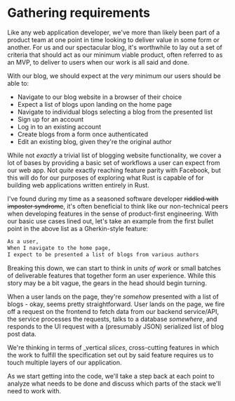 # Gathering requirements

Like any web application developer, we've more than likely been part of a product team at one point in time looking to deliver value in some form or another. For us and our spectacular blog, it's worthwhile to lay out a set of criteria that should act as our minimum viable product, often referred to as an MVP, to deliver to users when our work is all said and done.

With our blog, we should expect at the _very_ minimum our users should be able to:

- Navigate to our blog website in a browser of their choice
- Expect a list of blogs upon landing on the home page
- Navigate to individual blogs selecting a blog from the presented list
- Sign up for an account
- Log in to an existing account
- Create blogs from a form once authenticated
- Edit an existing blog, given they're the original author

While not _exactly_ a trivial list of blogging website functionality, we cover a lot of bases by providing a basic set of workflows a user can expect from our web app. Not _quite_ exactly reaching feature parity with Facebook, but this will do for our purposes of exploring what Rust is capable of for building web applications written entirely in Rust.

I've found during my time as a seasoned software developer ~~riddled with imposter syndrome~~, it's often beneficial to think like our non-technical peers when developing features in the sense of product-first engineering. With our basic use cases lined out, let's take an example from the first bullet point in the above list as a Gherkin-style feature:

```bash
As a user,
When I navigate to the home page,
I expect to be presented a list of blogs from various authors
```

Breaking this down, we can start to think in _units of work_ or small batches of deliverable features that together form an user experience. While this story may be a bit vague, the gears in the head should begin turning.

When a user lands on the page, they're _somehow_ presented with a list of blogs - okay, seems pretty straightforward. User lands on the page, we fire off a request on the frontend to fetch data from our backend service/API, the service processes the requests, talks to a database _somewhere_, and responds to the UI request with a (presumably JSON) serialized list of blog post data.

We're thinking in terms of _vertical _slices_, cross-cutting features in which the work to fulfill the specification set out by said feature requires us to touch multiple layers of our application.

As we start getting into the code, we'll take a step back at each point to analyze what needs to be done and discuss which parts of the stack we'll need to work with.
